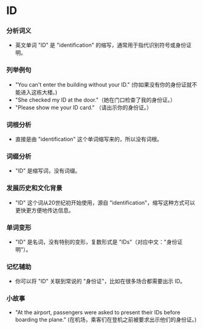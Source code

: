 # ID

### 分析词义

  

*   英文单词 "ID" 是 "identification" 的缩写，通常用于指代识别符号或身份证明。

  

### 列举例句

  

*   "You can't enter the building without your ID." (你如果没有你的身份证就不能进入这栋大楼。)
*   "She checked my ID at the door."（她在门口检查了我的身份证。）
*   "Please show me your ID card." （请出示你的身份证。）

  

### 词根分析

  

*   直接是由 "identification" 这个单词缩写来的，所以没有词根。

  

### 词缀分析

  

*   "ID" 是缩写词，没有词缀。

  

### 发展历史和文化背景

  

*   "ID" 这个词从20世纪初开始使用，源自 "identification"，缩写这种方式可以更快更方便地传达信息。

  

### 单词变形

  

*   "ID" 是名词，没有特别的变形，复数形式是 "IDs"（对应中文："身份证明"）。

  

### 记忆辅助

  

*   你可以将 "ID" 关联到常说的 "身份证"，比如在很多场合都需要出示 ID。

  

### 小故事

  

*   "At the airport, passengers were asked to present their IDs before boarding the plane." (在机场，乘客们在登机之前被要求出示他们的身份证。)
